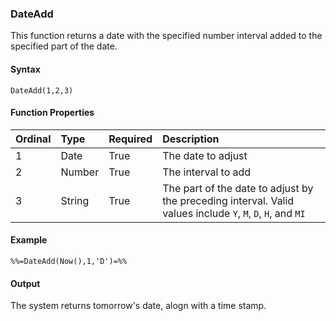 ### DateAdd

This function returns a date with the specified number interval added to the specified part of the date.

#### Syntax
`DateAdd(1,2,3)`

#### Function Properties
| Ordinal | Type | Required | Description |
| :------ | :--- | :------- | :---------- |
| 1 | Date | True | The date to adjust |
| 2 | Number | True | The interval to add |
| 3 | String | True | The part of the date to adjust by the preceding interval. Valid values include `Y`, `M`, `D`, `H`, and `MI` |

#### Example
```
%%=DateAdd(Now(),1,'D')=%%
```
#### Output
The system returns tomorrow's date, alogn with a time stamp.
